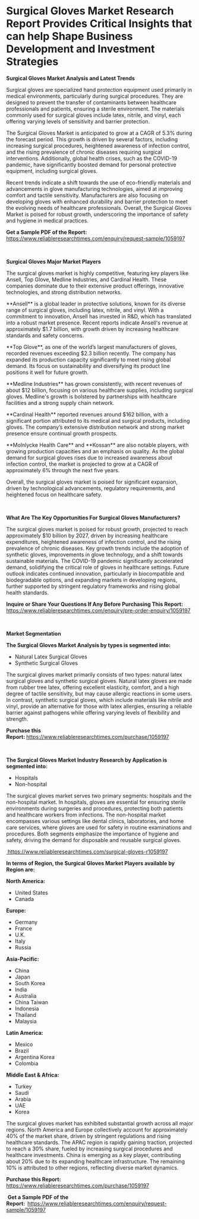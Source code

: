 <p><h1>Surgical Gloves Market Research Report Provides Critical Insights that can help Shape Business Development and Investment Strategies</h1></p><p><strong>Surgical Gloves Market Analysis and Latest Trends</strong></p>
<p><p>Surgical gloves are specialized hand protection equipment used primarily in medical environments, particularly during surgical procedures. They are designed to prevent the transfer of contaminants between healthcare professionals and patients, ensuring a sterile environment. The materials commonly used for surgical gloves include latex, nitrile, and vinyl, each offering varying levels of sensitivity and barrier protection.</p><p>The Surgical Gloves Market is anticipated to grow at a CAGR of 5.3% during the forecast period. This growth is driven by several factors, including increasing surgical procedures, heightened awareness of infection control, and the rising prevalence of chronic diseases requiring surgical interventions. Additionally, global health crises, such as the COVID-19 pandemic, have significantly boosted demand for personal protective equipment, including surgical gloves.</p><p>Recent trends indicate a shift towards the use of eco-friendly materials and advancements in glove manufacturing technologies, aimed at improving comfort and tactile sensitivity. Manufacturers are also focusing on developing gloves with enhanced durability and barrier protection to meet the evolving needs of healthcare professionals. Overall, the Surgical Gloves Market is poised for robust growth, underscoring the importance of safety and hygiene in medical practices.</p></p>
<p><strong>Get a Sample PDF of the Report:&nbsp;</strong> <a href="https://www.reliableresearchtimes.com/enquiry/request-sample/1059197?utm_campaign=2794&utm_medium=2&utm_source=Github&utm_content=ia&utm_term=16042025&utm_id=surgical-gloves">https://www.reliableresearchtimes.com/enquiry/request-sample/1059197</a></p>
<p>&nbsp;</p>
<p><strong>Surgical Gloves Major Market Players</strong></p>
<p><p>The surgical gloves market is highly competitive, featuring key players like Ansell, Top Glove, Medline Industries, and Cardinal Health. These companies dominate due to their extensive product offerings, innovative technologies, and strong distribution networks.</p><p>**Ansell** is a global leader in protective solutions, known for its diverse range of surgical gloves, including latex, nitrile, and vinyl. With a commitment to innovation, Ansell has invested in R&D, which has translated into a robust market presence. Recent reports indicate Ansell's revenue at approximately $1.7 billion, with growth driven by increasing healthcare standards and safety concerns.</p><p>**Top Glove**, as one of the world’s largest manufacturers of gloves, recorded revenues exceeding $2.3 billion recently. The company has expanded its production capacity significantly to meet rising global demand. Its focus on sustainability and diversifying its product line positions it well for future growth.</p><p>**Medline Industries** has grown consistently, with recent revenues of about $12 billion, focusing on various healthcare supplies, including surgical gloves. Medline's growth is bolstered by partnerships with healthcare facilities and a strong supply chain network.</p><p>**Cardinal Health** reported revenues around $162 billion, with a significant portion attributed to its medical and surgical products, including gloves. The company’s extensive distribution network and strong market presence ensure continual growth prospects.</p><p>**Molnlycke Health Care** and **Kossan** are also notable players, with growing production capacities and an emphasis on quality. As the global demand for surgical gloves rises due to increased awareness about infection control, the market is projected to grow at a CAGR of approximately 6% through the next five years.</p><p>Overall, the surgical gloves market is poised for significant expansion, driven by technological advancements, regulatory requirements, and heightened focus on healthcare safety.</p></p>
<p>&nbsp;</p>
<p><strong>What Are The Key Opportunities For Surgical Gloves Manufacturers?</strong></p>
<p><p>The surgical gloves market is poised for robust growth, projected to reach approximately $10 billion by 2027, driven by increasing healthcare expenditures, heightened awareness of infection control, and the rising prevalence of chronic diseases. Key growth trends include the adoption of synthetic gloves, improvements in glove technology, and a shift towards sustainable materials. The COVID-19 pandemic significantly accelerated demand, solidifying the critical role of gloves in healthcare settings. Future outlook indicates continued innovation, particularly in biocompatible and biodegradable options, and expanding markets in developing regions, further supported by stringent regulatory frameworks and rising global health standards.</p></p>
<p><strong>Inquire or Share Your Questions If Any Before Purchasing This Report:</strong> <a href="https://www.reliableresearchtimes.com/enquiry/pre-order-enquiry/1059197?utm_campaign=2794&utm_medium=2&utm_source=Github&utm_content=ia&utm_term=16042025&utm_id=surgical-gloves">https://www.reliableresearchtimes.com/enquiry/pre-order-enquiry/1059197</a></p>
<p>&nbsp;</p>
<p><strong>Market Segmentation</strong></p>
<p><strong>The Surgical Gloves Market Analysis by types is segmented into:</strong></p>
<p><ul><li>Natural Latex Surgical Gloves</li><li>Synthetic Surgical Gloves</li></ul></p>
<p><p>The surgical gloves market primarily consists of two types: natural latex surgical gloves and synthetic surgical gloves. Natural latex gloves are made from rubber tree latex, offering excellent elasticity, comfort, and a high degree of tactile sensitivity, but may cause allergic reactions in some users. In contrast, synthetic surgical gloves, which include materials like nitrile and vinyl, provide an alternative for those with latex allergies, ensuring a reliable barrier against pathogens while offering varying levels of flexibility and strength.</p></p>
<p><strong>Purchase this Report:&nbsp;</strong><a href="https://www.reliableresearchtimes.com/purchase/1059197?utm_campaign=2794&utm_medium=2&utm_source=Github&utm_content=ia&utm_term=16042025&utm_id=surgical-gloves">https://www.reliableresearchtimes.com/purchase/1059197</a></p>
<p>&nbsp;</p>
<p><strong>The Surgical Gloves Market Industry Research by Application is segmented into:</strong></p>
<p><ul><li>Hospitals</li><li>Non-hospital</li></ul></p>
<p><p>The surgical gloves market serves two primary segments: hospitals and the non-hospital market. In hospitals, gloves are essential for ensuring sterile environments during surgeries and procedures, protecting both patients and healthcare workers from infections. The non-hospital market encompasses various settings like dental clinics, laboratories, and home care services, where gloves are used for safety in routine examinations and procedures. Both segments emphasize the importance of hygiene and safety, driving the demand for disposable and reusable surgical gloves.</p></p>
<p><a href="https://www.reliableresearchtimes.com/surgical-gloves-r1059197?utm_campaign=2794&utm_medium=2&utm_source=Github&utm_content=ia&utm_term=16042025&utm_id=surgical-gloves">&nbsp;https://www.reliableresearchtimes.com/surgical-gloves-r1059197</a></p>
<p><strong>In terms of Region, the Surgical Gloves Market Players available by Region are:</strong></p>
<p>
    <p> <strong> North America: </strong>
        <ul>
            <li>United States</li>
            <li>Canada</li>
        </ul>
        </p> 
    <p> <strong> Europe: </strong>
        <ul>
            <li>Germany</li>
            <li>France</li>
            <li>U.K.</li>
            <li>Italy</li>
            <li>Russia</li>
        </ul>
        </p> 
    <p> <strong> Asia-Pacific: </strong>
        <ul>
            <li>China</li>
            <li>Japan</li>
            <li>South Korea</li>
            <li>India</li>
            <li>Australia</li>
            <li>China Taiwan</li>
            <li>Indonesia</li>
            <li>Thailand</li>
            <li>Malaysia</li>
        </ul>
        </p> 
    <p> <strong> Latin America: </strong>
        <ul>
            <li>Mexico</li>
            <li>Brazil</li>
            <li>Argentina Korea</li>
            <li>Colombia</li>
        </ul>
        </p> 
    <p> <strong> Middle East & Africa: </strong>
        <ul>
            <li>Turkey</li>
            <li>Saudi</li>
            <li>Arabia</li>
            <li>UAE</li>
            <li>Korea</li>
        </ul>
    </p>
    </p>
<p><p>The surgical gloves market has exhibited substantial growth across all major regions. North America and Europe collectively account for approximately 40% of the market share, driven by stringent regulations and rising healthcare standards. The APAC region is rapidly gaining traction, projected to reach a 30% share, fueled by increasing surgical procedures and healthcare investments. China is emerging as a key player, contributing about 20% due to its expanding healthcare infrastructure. The remaining 10% is attributed to other regions, reflecting diverse market dynamics.</p></p>
<p><strong>Purchase this Report: </strong><a href="https://www.reliableresearchtimes.com/purchase/1059197?utm_campaign=2794&utm_medium=2&utm_source=Github&utm_content=ia&utm_term=16042025&utm_id=surgical-gloves">https://www.reliableresearchtimes.com/purchase/1059197</a></p>
<p>&nbsp;<strong>Get a Sample PDF of the Report:&nbsp;&nbsp;</strong><a href="https://www.reliableresearchtimes.com/enquiry/request-sample/1059197?utm_campaign=2794&utm_medium=2&utm_source=Github&utm_content=ia&utm_term=16042025&utm_id=surgical-gloves">https://www.reliableresearchtimes.com/enquiry/request-sample/1059197</a></p>
<p><strong></strong></p>
<p><p></p><p></p><p></p></p>